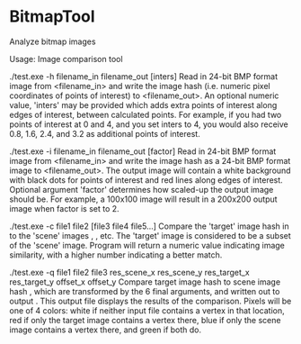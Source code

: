 # BitmapTool

Analyze bitmap images

Usage:
Image comparison tool

./test.exe -h filename_in filename_out [inters]
Read in 24-bit BMP format image from <filename_in> and write the image hash (i.e. numeric pixel coordinates of points of interest) to <filename_out>. An optional numeric value, 'inters' may be provided which adds extra points of interest along edges of interest, between calculated points. For example, if you had two points of interest at 0 and 4, and you set inters to 4, you would also receive 0.8, 1.6, 2.4, and 3.2 as additional points of interest.

./test.exe -i filename_in filename_out [factor]
Read in 24-bit BMP format image from <filename_in> and write the image hash as a 24-bit BMP format image to <filename_out>. The output image will contain a white background with black dots for points of interest and red lines along edges of interest. Optional argument 'factor' determines how scaled-up the output image should be. For example, a 100x100 image will result in a 200x200 output image when factor is set to 2.

./test.exe -c file1 file2 [file3 file4 file5...]
Compare the 'target' image hash in <file1> to the 'scene' images <file2>, <file3>, etc. The 'target' image is considered to be a subset of the 'scene' image. Program will return a numeric value indicating image similarity, with a higher number indicating a better match.

./test.exe -q file1 file2 file3 res_scene_x res_scene_y res_target_x res_target_y offset_x offset_y
Compare target image hash <file1> to scene image hash <file2>, which are transformed by the 6 final arguments, and written out to output <file3>. This output file displays the results of the comparison. Pixels will be one of 4 colors: white if neither input file contains a vertex in that location, red if only the target image contains a vertex there, blue if only the scene image contains a vertex there, and green if both do.

